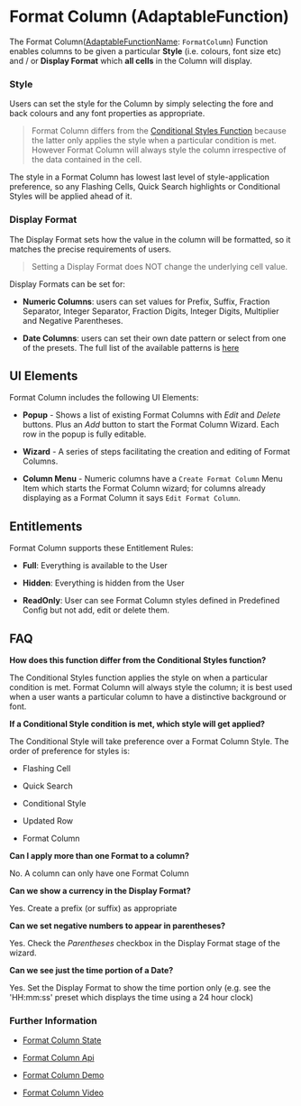 # Format Column (AdaptableFunction)

The Format Column([AdaptableFunctionName](https://api.adaptabletools.com/modules/_src_predefinedconfig_common_types_.html#adaptablefunctionname): `FormatColumn`) Function enables columns to be given a particular **Style** (i.e. colours, font size etc) and / or **Display Format** which **all cells** in the Column will display.

### Style

Users can set the style for the Column by simply selecting the fore and back colours and any font properties as appropriate.

> Format Column differs from the [Conditional Styles Function](./conditional-style-function.md) because the latter only applies the style when a particular condition is met.  However Format Column will always style the column irrespective of the data contained in the cell.

The style in a Format Column has lowest last level of style-application preference, so any Flashing Cells, Quick Search highlights or Conditional Styles will be applied ahead of it.


### Display Format

The Display Format sets how the value in the column will be formatted, so it matches the precise requirements of users.  

> Setting a Display Format does NOT change the underlying cell value.

Display Formats can be set for:

- **Numeric Columns**:  users can set values for Prefix, Suffix, Fraction Separator, Integer Separator, Fraction Digits, Integer Digits, Multiplier and Negative Parentheses.

- **Date Columns**: users can set their own date pattern or select from one of the presets.  The full list of the available patterns is [here](https://www.unicode.org/reports/tr35/tr35-dates.html#Date_Field_Symbol_Table)


## UI Elements
Format Column includes the following UI Elements:

- **Popup** - Shows a list of existing Format Columns with *Edit* and *Delete* buttons.  Plus an *Add* button to start the Format Column Wizard.  Each row in the popup is fully editable. 

- **Wizard** - A series of steps facilitating the creation and editing of Format Columns.

- **Column Menu** - Numeric columns have a `Create Format Column` Menu Item which starts the Format Column wizard; for columns already displaying as a Format Column it says `Edit Format Column`.


## Entitlements
Format Column supports these Entitlement Rules:

- **Full**: Everything is available to the User

- **Hidden**: Everything is hidden from the User

- **ReadOnly**: User can see Format Column styles defined in Predefined Config but not add, edit or delete them.

## FAQ

**How does this function differ from the Conditional Styles function?**

The Conditional Styles function applies the style on when a particular condition is met.  Format Column will always style the column; it is best used when a user wants a particular column to have a distinctive background or font.

**If a Conditional Style condition is met, which style will get applied?**

The Conditional Style will take preference over a Format Column Style.  The order of preference for styles is:

- Flashing Cell

- Quick Search

- Conditional Style

- Updated Row

- Format Column

**Can I apply more than one Format to a column?**

No. A column can only have one Format Column

**Can we show a currency in the Display Format?**

Yes. Create a prefix (or suffix) as appropriate

**Can we set negative numbers to appear in parentheses?**

Yes. Check the *Parentheses* checkbox in the Display Format stage of the wizard.

**Can we see just the time portion of a Date?**

Yes. Set the Display Format to show the time portion only (e.g. see the 'HH:mm:ss' preset which displays the time using a 24 hour clock)


### Further Information

- [Format Column State](https://api.adaptabletools.com/interfaces/_src_predefinedconfig_formatcolumnstate_.formatcolumnstate.html)

- [Format Column Api](https://api.adaptabletools.com/interfaces/_src_api_formatcolumnapi_.formatcolumnapi.html)

- [Format Column Demo](https://demo.adaptabletools.com/style/aggridformatcolumndemo)

- [Format Column Video](https://youtu.be/Qnl70O6h2FA)

